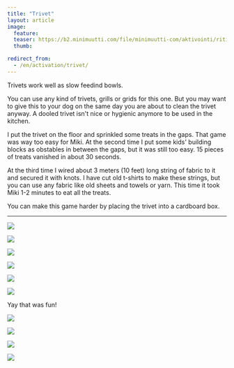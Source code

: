 ```yaml
---
title: "Trivet"
layout: article
image:
  feature:
  teaser: https://b2.minimuutti.com/file/minimuutti-com/aktivointi/ritila/DSC42137-245px.jpg
  thumb:

redirect_from:
  - /en/activation/trivet/
---
```


Trivets work well as slow feedind bowls.

You can use any kind of trivets, grills or grids for this one. But you may want to give this to your dog on the same day you are about to clean the trivet anyway. A dooled trivet isn't nice or hygienic anymore to be used in the kitchen.

I put the trivet on the floor and sprinkled some treats in the gaps. That game was way too easy for Miki. At the second time I put some kids' building blocks as obstables in between the gaps, but it was still too easy. 15 pieces of treats vanished in about 30 seconds.

At the third time I wired about 3 meters (10 feet) long string of fabric to it and secured it with knots. I have cut old t-shirts to make these strings, but you can use any fabric like old sheets and towels or yarn. This time it took Miki 1-2 minutes to eat all the treats.

You can make this game harder by placing the trivet into a cardboard box.

---

![](https://b2.minimuutti.com/file/minimuutti-com/aktivointi/ritila/DSC42137-800px.jpg)

![](https://b2.minimuutti.com/file/minimuutti-com/aktivointi/ritila/DSC42147-800px.jpg)

![](https://b2.minimuutti.com/file/minimuutti-com/aktivointi/ritila/DSC42191-800px.jpg)

![](https://b2.minimuutti.com/file/minimuutti-com/aktivointi/ritila/DSC42664-800px.jpg)

![](https://b2.minimuutti.com/file/minimuutti-com/aktivointi/ritila/DSC42724-800px.jpg)

![](https://b2.minimuutti.com/file/minimuutti-com/aktivointi/ritila/DSC42760-800px.jpg)

Yay that was fun!

![](https://b2.minimuutti.com/file/minimuutti-com/mikin-kuvat/1/DSC42767-800px.jpg)

![](https://b2.minimuutti.com/file/minimuutti-com/aktivointi/ritila/DSC44553-800px.jpg)

![](https://b2.minimuutti.com/file/minimuutti-com/aktivointi/ritila/DSC44557-800px.jpg)

![](https://b2.minimuutti.com/file/minimuutti-com/aktivointi/ritila/DSC44604-800px.jpg)
